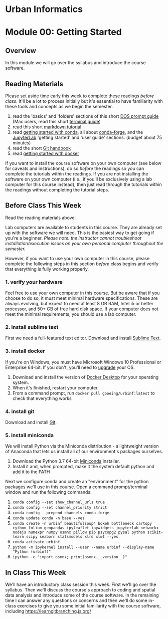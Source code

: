 # Urban Informatics
# Module 00: Getting Started

## Overview

In this module we will go over the syllabus and introduce the course software.

## Reading Materials

Please set aside time early this week to complete these readings *before class*. It'll be a lot to process initially but it's essential to have familiarity with these tools and concepts as we begin the semester.

  1. read the 'basics' and 'folders' sections of this short [DOS prompt guide](http://dosprompt.info/) (Mac users, read this short [terminal guide](https://computers.tutsplus.com/tutorials/navigating-the-terminal-a-gentle-introduction--mac-3855))
  1. read this short [markdown tutorial](https://commonmark.org/help/)
  1. read [getting started with conda](https://conda.io/docs/user-guide/getting-started.html), all about [conda-forge](https://conda-forge.org/), and the [JupyterLab](https://jupyterlab.readthedocs.io) 'getting started' and 'user guide' sections. (budget about 75 minutes)
  1. read the short [Git handbook](https://guides.github.com/introduction/git-handbook/)
  1. read [getting started with docker](https://docs.docker.com/get-started/)

If you want to install the course software on your own computer (see below for caveats and instructions), do so *before* the readings so you can complete the tutorials within the readings. If you are not installing the software on your own computer (i.e., if you'll be exclusively using a lab computer for this course instead), then just read through the tutorials within the readings without completing the tutorial steps.

## Before Class This Week

Read the reading materials above.

Lab computers are available to students in this course. They are already set up with the software we will need. This is the easiest way to get going if you're a beginner. *Please note: the instructor cannot troubleshoot installation/execution issues on your own personal computer throughout the semester.*

However, if you want to use your own computer in this course, please complete the following steps in this section *before* class begins and verify that everything is fully working properly.

### 1. verify your hardware

Feel free to use your own computer in this course. But be aware that if you choose to do so, it must meet minimal hardware specifications. These are always evolving, but expect to need at least 8 GB RAM, Intel i5 or better processor, and 50+ GB of free hard disk space. If your computer does not meet the minimal requirements, you should use a lab computer.

### 2. install sublime text

First we need a full-featured text editor. Download and install [Sublime Text](https://www.sublimetext.com/).

### 3. install docker

If you're on Windows, you must have Microsoft Windows 10 Professional or Enterprise 64-bit. If you don't, you'll need to [upgrade](https://support.microsoft.com/en-us/help/12384/windows-10-upgrading-home-to-pro) your OS.

  1. Download and install the version of [Docker Desktop](https://www.docker.com/products/docker-desktop) for your operating system.
  2. When it's finished, restart your computer.
  3. From a command prompt, run `docker pull gboeing/urbinf:latest` to check that everything works

### 4. install git

Download and install [Git](https://git-scm.com/downloads).

### 5. install miniconda

We will install Python via the Miniconda distribution - a lightweight version of Anaconda that lets us install all of our environment's packages ourselves.

  1.  Download the Python 3.7 64-bit [Miniconda](https://conda.io/miniconda.html) installer.
  2.  Install it and, when prompted, make it the system default python and add it to the PATH

Next we configure conda and create an "environment" for the python packages we'll use in this course. Open a command prompt/terminal window and run the following commands:

  1. `conda config --set show_channel_urls true`
  2. `conda config --set channel_priority strict`
  3. `conda config --prepend channels conda-forge`
  4. `conda update conda -n base --yes`
  5. `conda create -n urbinf beautifulsoup4 bokeh bottleneck cartopy cython folium geopandas ipyleaflet ipywidgets jupyterlab networkx nodejs numexpr numpy osmnx pillow pip psycopg2 pysal python scikit-learn scipy seaborn statsmodels xlrd xlwt --yes`
  6. `conda activate urbinf`
  7. `python -m ipykernel install --user --name urbinf --display-name "Python (urbinf)"`
  8. `ipython -c "import osmnx; print(osmnx.__version__)"`
  
## In Class This Week

We'll have an introductory class session this week. First we'll go over the syllabus. Then we'll discuss the course's approach to coding and spatial data analysis and introduce some of the course software. In the remaining time I can answer any questions or concerns and then we'll do some in-class exercises to give you some initial familiarity with the course software, including https://learngitbranching.js.org/
